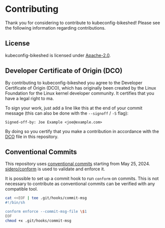 # Contributing

Thank you for considering to contribute to kubeconfig-bikeshed! Please see the following information regarding contributions.

## License

kubeconfig-bikeshed is licensed under [Apache-2.0](./LICENSE).

## Developer Certificate of Origin (DCO)

By contributing to kubeconfig-bikeshed you agree to the Developer Certificate of Origin (DCO), which has originally been created by the Linux Foundation for the Linux kernel developer community. It certifies that you have a legal right to ma.

To sign your work, just add a line like this at the end of your commit message (this can also be done with the `--signoff` / `-S` flag):

```
Signed-off-by: Joe Example <joe@example.com>
```

By doing so you certify that you make a contribution in accordance with the [DCO](./DCO) file in this repository.

## Conventional Commits

This repository uses [conventional commits](https://www.conventionalcommits.org/en/v1.0.0/) starting from May 25, 2024. [sidero/conform](https://github.com/siderolabs/conform) is used to validate and enforce it.

It is possible to set up a commit hook to run `conform` on commits. This is not necessary to contribute as conventional commits can be verified with any compatible tool.

```sh
cat <<EOF | tee .git/hooks/commit-msg
#!/bin/sh

conform enforce --commit-msg-file \$1
EOF
chmod +x .git/hooks/commit-msg
```
